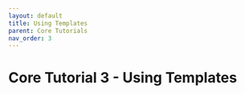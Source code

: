 ```yaml
---
layout: default
title: Using Templates
parent: Core Tutorials
nav_order: 3
---
```


# Core Tutorial 3 - Using Templates
